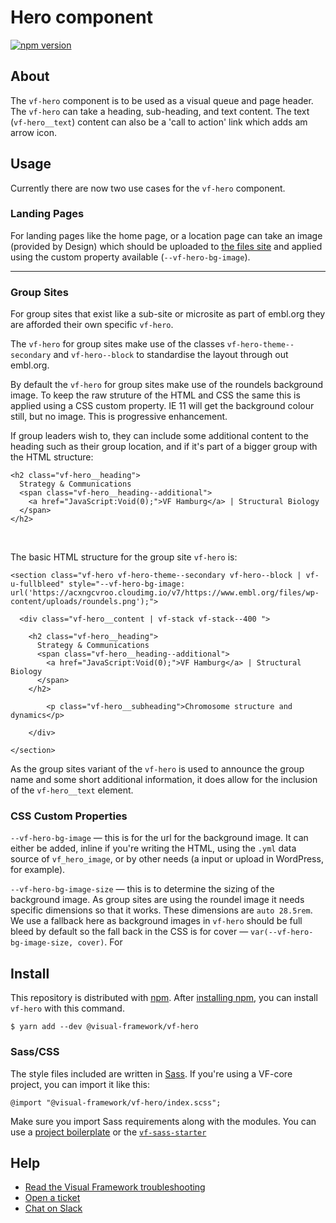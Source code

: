 # Hero component

[![npm version](https://badge.fury.io/js/%40visual-framework%2Fvf-hero.svg)](https://badge.fury.io/js/%40visual-framework%2Fvf-hero)

## About

The `vf-hero` component is to be used as a visual queue and page header. The `vf-hero` can take a heading, sub-heading, and text content. The text (`vf-hero__text`) content can also be a 'call to action' link which adds am arrow icon.

## Usage

Currently there are now two use cases for the `vf-hero` component.



### Landing Pages

For landing pages like the home page, or a location page can take an image (provided by Design) which should be uploaded to [the files site](https://www.embl.org/files) and applied using the custom property available (`--vf-hero-bg-image`).

---
### Group Sites

For group sites that exist like a sub-site or microsite as part of embl.org they are afforded their own specific `vf-hero`.

The `vf-hero` for group sites make use of the classes `vf-hero-theme--secondary` and `vf-hero--block` to standardise the layout through out embl.org.

By default the `vf-hero` for group sites make use of the roundels background image. To keep the raw struture of the HTML and CSS the same this is applied using a CSS custom property. IE 11 will get the background colour still, but no image. This is progressive enhancement.

If group leaders wish to, they can include some additional content to the heading such as their group location, and if it's part of a bigger group with the HTML structure:

```
<h2 class="vf-hero__heading">
  Strategy & Communications
  <span class="vf-hero__heading--additional">
    <a href="JavaScript:Void(0);">VF Hamburg</a> | Structural Biology
  </span>
</h2>
```

<br>

The basic HTML structure for the group site `vf-hero` is:


```
<section class="vf-hero vf-hero-theme--secondary vf-hero--block | vf-u-fullbleed" style="--vf-hero-bg-image: url('https://acxngcvroo.cloudimg.io/v7/https://www.embl.org/files/wp-content/uploads/roundels.png');">

  <div class="vf-hero__content | vf-stack vf-stack--400 ">

    <h2 class="vf-hero__heading">
      Strategy & Communications
      <span class="vf-hero__heading--additional">
        <a href="JavaScript:Void(0);">VF Hamburg</a> | Structural Biology
      </span>
    </h2>

        <p class="vf-hero__subheading">Chromosome structure and dynamics</p>

    </div>

</section>
```

As the group sites variant of the `vf-hero` is used to announce the group name and some short additional information, it does allow for the inclusion of the `vf-hero__text` element.

### CSS Custom Properties

`--vf-hero-bg-image` — this is for the url for the background image. It can either be added, inline if you're writing the HTML, using the `.yml` data source of `vf_hero_image`, or by other needs (a input or upload in WordPress, for example).

`--vf-hero-bg-image-size` — this is to determine the sizing of the background image. As group sites are using the roundel image it needs specific dimensions so that it works. These dimensions are `auto 28.5rem`. We use a fallback here as background images in `vf-hero` should be full bleed by default so the fall back in the CSS is for cover — `var(--vf-hero-bg-image-size, cover)`. For

## Install

This repository is distributed with [npm](https://www.npmjs.com/). After [installing npm](https://nodejs.org/), you can install `vf-hero` with this command.

```
$ yarn add --dev @visual-framework/vf-hero
```

### Sass/CSS

The style files included are written in [Sass](https://sass-lang.com/). If you're using a VF-core project, you can import it like this:

```
@import "@visual-framework/vf-hero/index.scss";
```

Make sure you import Sass requirements along with the modules. You can use a [project boilerplate](https://visual-framework.github.io/vf-core/building/) or the [`vf-sass-starter`](https://visual-framework.github.io/vf-core/components/vf-sass-starter/)

## Help

- [Read the Visual Framework troubleshooting](https://visual-framework.github.io/vf-welcome/troubleshooting/)
- [Open a ticket](https://github.com/visual-framework/vf-core/issues)
- [Chat on Slack](https://join.slack.com/t/visual-framework/shared_invite/enQtNDAxNzY0NDg4NTY0LWFhMjEwNGY3ZTk3NWYxNWVjOWQ1ZWE4YjViZmY1YjBkMDQxMTNlNjQ0N2ZiMTQ1ZTZiMGM4NjU5Y2E0MjM3ZGQ)
